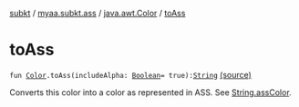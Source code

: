 [subkt](../../index.md) / [myaa.subkt.ass](../index.md) / [java.awt.Color](index.md) / [toAss](./to-ass.md)

# toAss

`fun `[`Color`](https://docs.oracle.com/javase/9/docs/api/java/awt/Color.html)`.toAss(includeAlpha: `[`Boolean`](https://kotlinlang.org/api/latest/jvm/stdlib/kotlin/-boolean/index.html)` = true): `[`String`](https://kotlinlang.org/api/latest/jvm/stdlib/kotlin/-string/index.html) [(source)](https://github.com/Myaamori/SubKt/blob/0.1.10/src/main/kotlin/myaa/subkt/ass/parser.kt#L800)

Converts this color into a color as represented in ASS.
See [String.assColor](../kotlin.-string/ass-color.md).

